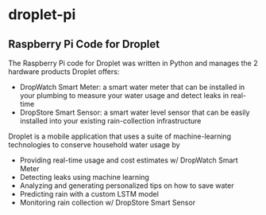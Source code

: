 # droplet-pi
## Raspberry Pi Code for Droplet

The Raspberry Pi code for Droplet was written in Python and manages the 2 hardware products Droplet offers:
  - DropWatch Smart Meter: a smart water meter that can be installed in your plumbing to measure your water usage and detect leaks in real-time
  - DropStore Smart Sensor: a smart water level sensor that can be easily installed into your existing rain-collection infrastructure

Droplet is a mobile application that uses a suite of machine-learning technologies to conserve household water usage by

  - Providing real-time usage and cost estimates w/ DropWatch Smart Meter
  - Detecting leaks using machine learning
  - Analyzing and generating personalized tips on how to save water
  - Predicting rain with a custom LSTM model
  - Monitoring rain collection w/ DropStore Smart Sensor
